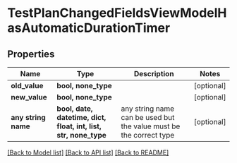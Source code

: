# TestPlanChangedFieldsViewModelHasAutomaticDurationTimer


## Properties
Name | Type | Description | Notes
------------ | ------------- | ------------- | -------------
**old_value** | **bool, none_type** |  | [optional] 
**new_value** | **bool, none_type** |  | [optional] 
**any string name** | **bool, date, datetime, dict, float, int, list, str, none_type** | any string name can be used but the value must be the correct type | [optional]

[[Back to Model list]](../README.md#documentation-for-models) [[Back to API list]](../README.md#documentation-for-api-endpoints) [[Back to README]](../README.md)


